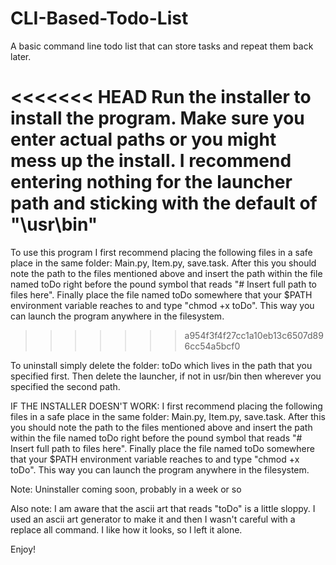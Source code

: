 # CLI-Based-Todo-List
A basic command line todo list that can store tasks and repeat them back later.

<<<<<<< HEAD
Run the installer to install the program. Make sure you enter actual paths or you might mess up the install. I recommend entering nothing for the launcher path and sticking with the default of "\usr\bin"
=======
To use this program I first recommend placing the following files in a safe place in the same folder: Main.py, Item.py, save.task.
After this you should note the path to the files mentioned above and insert the path within the file named toDo right before the pound symbol that reads "# Insert full path to files here". Finally place the file named toDo somewhere that your $PATH environment variable reaches to and type "chmod +x toDo". This way you can launch the program anywhere in the filesystem.
>>>>>>> a954f3f4f27cc1a10eb13c6507d896cc54a5bcf0

To uninstall simply delete the folder: toDo which lives in the path that you specified first. Then delete the launcher, if not in usr/bin then wherever you specified the second path.

IF THE INSTALLER DOESN'T WORK:
I first recommend placing the following files in a safe place in the same folder: Main.py, Item.py, save.task.
After this you should note the path to the files mentioned above and insert the path within the file named toDo right before the pound symbol that reads "# Insert full path to files here". Finally place the file named toDo somewhere that your $PATH environment variable reaches to and type "chmod +x toDo". This way you can launch the program anywhere in the filesystem.

Note: Uninstaller coming soon, probably in a week or so

Also note: I am aware that the ascii art that reads "toDo" is a little sloppy. I used an ascii art generator to make it and then I wasn't careful with a replace all command. I like how it looks, so I left it alone.

Enjoy!

